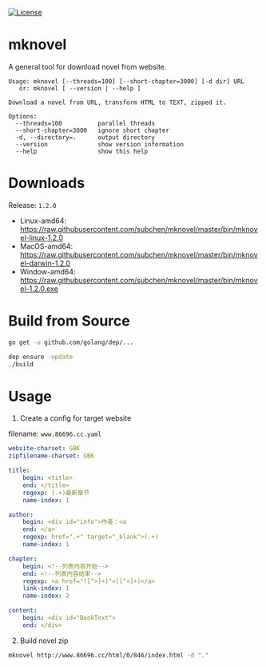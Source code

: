 [![License](http://img.shields.io/badge/License-Apache_2-red.svg?style=flat)](http://www.apache.org/licenses/LICENSE-2.0)


# mknovel

A general tool for download novel from website.

```
Usage: mknovel [--threads=100] [--short-chapter=3000] [-d dir] URL
   or: mknovel [ --version | --help ]

Download a novel from URL, transform HTML to TEXT, zipped it.

Options:
  --threads=100          parallel threads
  --short-chapter=3000   ignore short chapter
  -d, --directory=.      output directory
  --version              show version information
  --help                 show this help
```

# Downloads

Release: `1.2.0`

* Linux-amd64: https://raw.githubusercontent.com/subchen/mknovel/master/bin/mknovel-linux-1.2.0
* MacOS-amd64: https://raw.githubusercontent.com/subchen/mknovel/master/bin/mknovel-darwin-1.2.0
* Window-amd64: https://raw.githubusercontent.com/subchen/mknovel/master/bin/mknovel-1.2.0.exe

# Build from Source

```bash
go get -u github.com/golang/dep/...

dep ensure -update
./build
```

# Usage

1. Create a config for target website

filename: `www.86696.cc.yaml`

```yaml
website-charset: GBK
zipfilename-charset: GBK

title:
    begin: <title>
    end: </title>
    regexp: (.+)最新章节
    name-index: 1

author:
    begin: <div id="info">作者：<a
    end: </a>
    regexp: href=".+" target="_blank">(.+)
    name-index: 1

chapter:
    begin: <!--列表内容开始-->
    end: <!--列表内容结束-->
    regexp: <a href="([^>]+)">([^<]+)</a>
    link-index: 1
    name-index: 2

content:
    begin: <div id="BookText">
    end: </div>
```

2. Build novel zip

```bash
mknovel http://www.86696.cc/html/0/846/index.html -d "."
```
